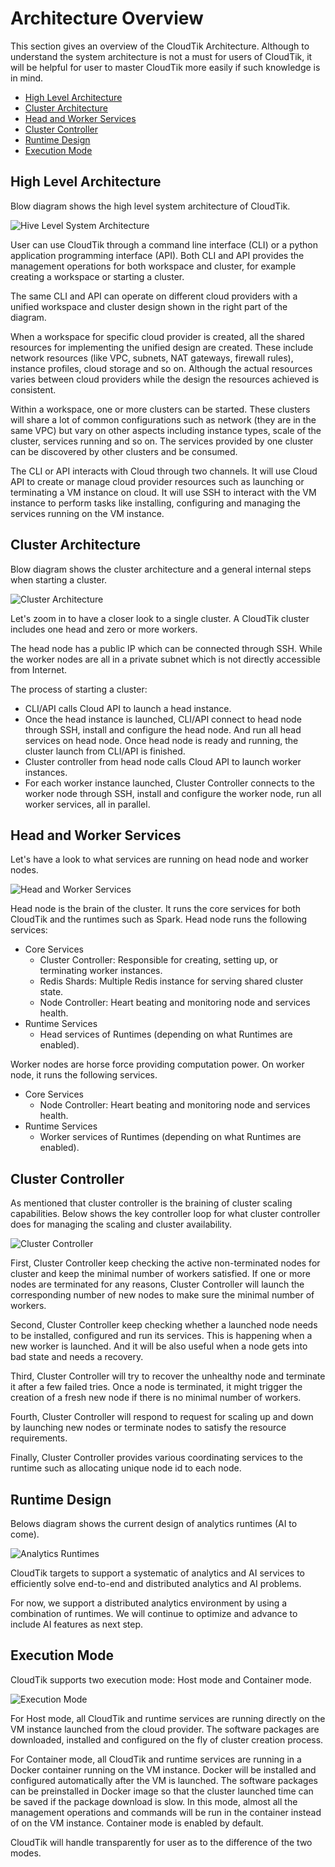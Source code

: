 # Architecture Overview
This section gives an overview of the CloudTik Architecture. Although to understand the system
architecture is not a must for users of CloudTik, it will be helpful for user to master CloudTik
more easily if such knowledge is in mind.

- [High Level Architecture](#high-level-architecture)
- [Cluster Architecture](#cluster-architecture)
- [Head and Worker Services](#head-and-worker-services)
- [Cluster Controller](#cluster-controller)
- [Runtime Design](#runtime-design)
- [Execution Mode](#execution-mode)

## High Level Architecture
Blow diagram shows the high level system architecture of CloudTik.

![Hive Level System Architecture](../../image/system-architecture.jpg)

User can use CloudTik through a command line interface (CLI) or a python application programming interface (API).
Both CLI and API provides the management operations for both workspace and cluster, for example creating a workspace or
starting a cluster.

The same CLI and API can operate on different cloud providers with a unified workspace and cluster design shown
in the right part of the diagram.

When a workspace for specific cloud provider is created, all the shared resources for implementing the unified
design are created. These include network resources (like VPC, subnets, NAT gateways, firewall rules),
instance profiles, cloud storage and so on. Although the actual resources varies between cloud providers while
the design the resources achieved is consistent.

Within a workspace, one or more clusters can be started. These clusters will share a lot of common configurations
such as network (they are in the same VPC) but vary on other aspects including instance types, scale of the cluster,
services running and so on. The services provided by one cluster can be discovered by other clusters
and be consumed.

The CLI or API interacts with Cloud through two channels. It will use Cloud API to create or manage cloud provider
resources such as launching or terminating a VM instance on cloud. It will use SSH to interact with the VM instance
to perform tasks like installing, configuring and managing the services running on the VM instance.

## Cluster Architecture
Blow diagram shows the cluster architecture and a general internal steps when starting a cluster.

![Cluster Architecture](../../image/cluster-architecture.jpg)

Let's zoom in to have a closer look to a single cluster. A CloudTik cluster includes one head and
zero or more workers.

The head node has a public IP which can be connected through SSH. While the worker nodes are all in
a private subnet which is not directly accessible from Internet.

The process of starting a cluster:
- CLI/API calls Cloud API to launch a head instance.
- Once the head instance is launched, CLI/API connect to head node through SSH, install and configure the head node. And run all head services on head node. Once head node is ready and running, the cluster launch from CLI/API is finished.
- Cluster controller from head node calls Cloud API to launch worker instances.
- For each worker instance launched, Cluster Controller connects to the worker node through SSH, install and configure the worker node, run all worker services, all in parallel.

## Head and Worker Services
Let's have a look to what services are running on head node and worker nodes.

![Head and Worker Services](../../image/head-and-worker-services.jpg)

Head node is the brain of the cluster. It runs the core services for both CloudTik and the runtimes such as Spark.
Head node runs the following services:
- Core Services
  - Cluster Controller: Responsible for creating, setting up, or terminating worker instances.
  - Redis Shards: Multiple Redis instance for serving shared cluster state.
  - Node Controller: Heart beating and monitoring node and services health.
- Runtime Services
  - Head services of Runtimes (depending on what Runtimes are enabled).

Worker nodes are horse force providing computation power. On worker node, it runs the following services.
- Core Services
  - Node Controller: Heart beating and monitoring node and services health.
- Runtime Services
  - Worker services of Runtimes (depending on what Runtimes are enabled).

## Cluster Controller
As mentioned that cluster controller is the braining of cluster scaling capabilities.
Below shows the key controller loop for what cluster controller does for managing the scaling and cluster availability.

![Cluster Controller](../../image/cluster-controller.jpg)

First, Cluster Controller keep checking the active non-terminated nodes for cluster and keep the minimal
number of workers satisfied. If one or more nodes are terminated for any reasons, Cluster Controller
will launch the corresponding number of new nodes to make sure the minimal number of workers.

Second, Cluster Controller keep checking whether a launched node needs to be installed, configured and run its services.
This is happening when a new worker is launched. And it will be also useful when a node gets into bad state and needs a recovery.

Third, Cluster Controller will try to recover the unhealthy node and terminate it after a few failed tries.
Once a node is terminated, it might trigger the creation of a fresh new node if there is no minimal number of workers.

Fourth, Cluster Controller will respond to request for scaling up and down by launching new nodes or terminate
nodes to satisfy the resource requirements.

Finally, Cluster Controller provides various coordinating services to the runtime such as allocating unique node id
to each node.

## Runtime Design
Belows diagram shows the current design of analytics runtimes (AI to come).

![Analytics Runtimes](../../image/analytics-runtimes.jpg)

CloudTik targets to support a systematic of analytics and AI services to efficiently solve
end-to-end and distributed analytics and AI problems.

For now, we support a distributed analytics environment by using a combination of runtimes.
We will continue to optimize and advance to include AI features as next step.

## Execution Mode
CloudTik supports two execution mode: Host mode and Container mode.

![Execution Mode](../../image/execution-mode.jpg)

For Host mode, all CloudTik and runtime services are running directly on the VM instance
launched from the cloud provider. The software packages are downloaded, installed and configured
on the fly of cluster creation process.

For Container mode, all CloudTik and runtime services are running in a Docker container running
on the VM instance. Docker will be installed and configured automatically after the VM is launched.
The software packages can be preinstalled in Docker image so that the cluster launched time can be saved
if the package download is slow. In this mode, almost all the management operations and commands will be run in the container
instead of on the VM instance. Container mode is enabled by default.

CloudTik will handle transparently for user as to the difference of the two modes.
